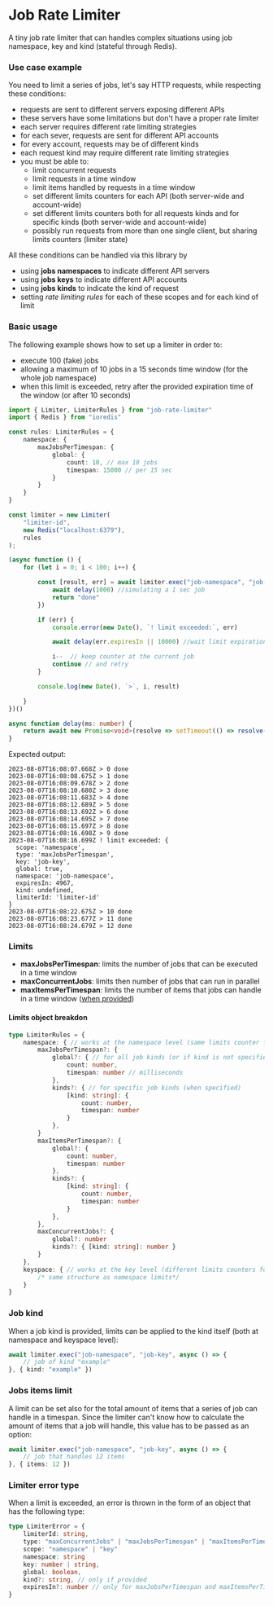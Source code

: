 # Job Rate Limiter

A tiny job rate limiter that can handles complex situations using job namespace, key and kind (stateful through Redis).

### Use case example

You need to limit a series of jobs, let's say HTTP requests, while respecting these conditions:

- requests are sent to different servers exposing different APIs
- these servers have some limitations but don't have a proper rate limiter
- each server requires different rate limiting strategies
- for each sever, requests are sent for different API accounts
- for every account, requests may be of different kinds
- each request kind may require different rate limiting strategies
- you must be able to: 
	- limit concurrent requests
	- limit requests in a time window
	- limit items handled by requests in a time window
  - set different limits counters for each API (both server-wide and account-wide)
  - set different limits counters both for all requests kinds and for specific kinds (both server-wide and account-wide)
  - possibly run requests from more than one single client, but sharing limits counters (limiter state)

All these conditions can be handled via this library by

- using **jobs namespaces** to indicate different API servers
- using **jobs keys** to indicate different API accounts
- using **jobs kinds** to indicate the kind of request
- setting *rate limiting rules* for each of these scopes and for each kind of limit

### Basic usage

The following example shows how to set up a limiter in order to:

- execute 100 (fake) jobs
- allowing a maximum of 10 jobs in a 15 seconds time window (for the whole job namespace)
- when this limit is exceeded, retry after the provided expiration time of the window (or after 10 seconds)

```typescript
import { Limiter, LimiterRules } from "job-rate-limiter"
import { Redis } from "ioredis"

const rules: LimiterRules = {
	namespace: {
		maxJobsPerTimespan: {
			global: {
				count: 10, // max 10 jobs
				timespan: 15000 // per 15 sec
			}
		}
	}
}

const limiter = new Limiter(
	"limiter-id",
	new Redis("localhost:6379"),
	rules
);

(async function () {
	for (let i = 0; i < 100; i++) {

		const [result, err] = await limiter.exec("job-namespace", "job-key", async () => {
			await delay(1000) //simulating a 1 sec job 
			return "done" 
		})

		if (err) {
			console.error(new Date(), `! limit exceeded:`, err)

			await delay(err.expiresIn || 10000) //wait limit expiration

			i--	 // keep counter at the current job 
			continue // and retry
		}

		console.log(new Date(), `>`, i, result)

	}
})()

async function delay(ms: number) {
	return await new Promise<void>(resolve => setTimeout(() => resolve(), ms))
}
```

Expected output:

```shell
2023-08-07T16:08:07.668Z > 0 done
2023-08-07T16:08:08.675Z > 1 done
2023-08-07T16:08:09.678Z > 2 done
2023-08-07T16:08:10.680Z > 3 done
2023-08-07T16:08:11.683Z > 4 done
2023-08-07T16:08:12.689Z > 5 done
2023-08-07T16:08:13.692Z > 6 done
2023-08-07T16:08:14.695Z > 7 done
2023-08-07T16:08:15.697Z > 8 done
2023-08-07T16:08:16.698Z > 9 done
2023-08-07T16:08:16.699Z ! limit exceeded: {
  scope: 'namespace',
  type: 'maxJobsPerTimespan',
  key: 'job-key',
  global: true,
  namespace: 'job-namespace',
  expiresIn: 4967,
  kind: undefined,
  limiterId: 'limiter-id'
}
2023-08-07T16:08:22.675Z > 10 done
2023-08-07T16:08:23.677Z > 11 done
2023-08-07T16:08:24.679Z > 12 done
```

### Limits

- **maxJobsPerTimespan**: limits the number of jobs that can be executed in a time window
- **maxConcurrentJobs**: limits then number of jobs that can run in parallel
- **maxItemsPerTimespan**: limits the number of items that jobs can handle in a time window ([when provided](#jobs-items-limit))

#### Limits object breakdon

```typescript 
type LimiterRules = {
	namespace: { // works at the namespace level (same limits counter for each job key)
		maxJobsPerTimespan?: {
			global?: { // for all job kinds (or if kind is not specified)
				count: number,
				timespan: number // milliseconds
			}, 
			kinds?: { // for specific job kinds (when specified)
				[kind: string]: {
					count: number,
					timespan: number
				}
			},
		}
		maxItemsPerTimespan?: {
			global?: {
				count: number,
				timespan: number
			}, 
			kinds?: {
				[kind: string]: {
					count: number,
					timespan: number
				}
			},
		},
		maxConcurrentJobs?: {
			global?: number
			kinds?: { [kind: string]: number }
		}
	},
	keyspace: { // works at the key level (different limits counters for each job key)
		/* same structure as namespace limits*/
	}
}
```

### Job kind

When a job kind is provided, limits can be applied to the kind itself (both at namespace and keyspace level):

```typescript
await limiter.exec("job-namespace", "job-key", async () => {
	// job of kind "example"
}, { kind: "example" })
```

### Jobs items limit

A limit can be set also for the total amount of items that a series of job can handle in a timespan. Since the limiter can't know how to calculate the amount of items that a job will handle, this value has to be passed as an option:

```typescript
await limiter.exec("job-namespace", "job-key", async () => {
	// job that handles 12 items
}, { items: 12 })
```

### Limiter error type 

When a limit is exceeded, an error is thrown in the form of an object that has the following type:

```typescript
type LimiterError = {
	limiterId: string,
	type: "maxConcurrentJobs" | "maxJobsPerTimespan" | "maxItemsPerTimespan"
	scope: "namespace" | "key"
	namespace: string
	key: number | string,
	global: boolean,
	kind?: string, // only if provided 
	expiresIn?: number // only for maxJobsPerTimespan and maxItemsPerTimespan
}
```